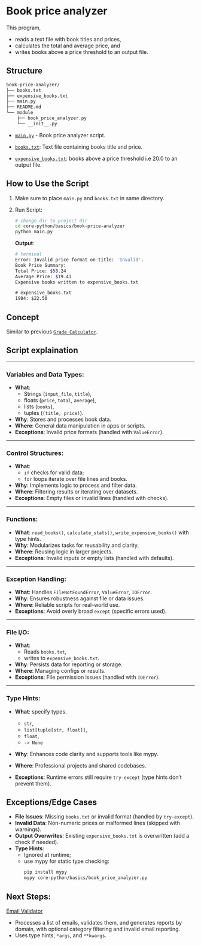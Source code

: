 # Book price analyzer

This program,

- reads a text file with book titles and prices,
- calculates the total and average price, and
- writes books above a price threshold to an output file.

## Structure

```sh
book-price-analyzer/
├── books.txt
├── expensive_books.txt
├── main.py
├── README.md
└── module
    ├── book_price_analyzer.py
    └── __init__.py
```

- [`main.py`](./main.py) - Book price analyzer script.

- [`books.txt`](./books.txt): Text file containing books title and price.

- [`expensive_books.txt`](./expensive_books.txt): books above a price threshold i.e 20.0 to an output file.

## How to Use the Script

1. Make sure to place `main.py` and `books.txt` in same directory.

2. Run Script:

   ```sh
   # change dir to project dir
   cd core-python/basics/book-price-analyzer
   python main.py
   ```

   **Output**:

   ```sh
   # terminal
   Error: Invalid price format on title: 'Invalid'.
   Book Price Summary:
   Total Price: $58.24
   Average Price: $19.41
   Expensive books written to expensive_books.txt
   ```

   ```txt
   # expensive_books.txt
   1984: $22.50
   ```

## Concept

Similar to previous [`Grade Calculator`](../grade_calculator/README.md/#explanation-of-concepts).

## Script explaination

---

### Variables and Data Types:

- **What**:
  - Strings (`input_file`, `title`),
  - floats (`price`, `total`, `average`),
  - lists (`books`),
  - tuples (`(title, price)`).
- **Why**: Stores and processes book data.
- **Where**: General data manipulation in apps or scripts.
- **Exceptions**: Invalid price formats (handled with `ValueError`).

---

### Control Structures:

- **What**:
  - `if` checks for valid data;
  - `for` loops iterate over file lines and books.
- **Why**: Implements logic to process and filter data.
- **Where**: Filtering results or iterating over datasets.
- **Exceptions**: Empty files or invalid lines (handled with checks).

---

### Functions:

- **What**: `read_books()`, `calculate_stats()`, `write_expensive_books()` with type hints.
- **Why**: Modularizes tasks for reusability and clarity.
- **Where**: Reusing logic in larger projects.
- **Exceptions**: Invalid inputs or empty lists (handled with defaults).

---

### Exception Handling:

- **What**: Handles `FileNotFoundError`, `ValueError`, `IOError`.
- **Why**: Ensures robustness against file or data issues.
- **Where**: Reliable scripts for real-world use.
- **Exceptions**: Avoid overly broad `except` (specific errors used).

---

### File I/O:

- **What**:
  - Reads `books.txt`,
  - writes to `expensive_books.txt`.
- **Why**: Persists data for reporting or storage.
- **Where**: Managing configs or results.
- **Exceptions**: File permission issues (handled with `IOError`).

---

### Type Hints:

- **What**: specify types.

  - `str`,
  - `list[tuple[str, float]]`,
  - `float`,
  - `-> None`

- **Why**: Enhances code clarity and supports tools like mypy.
- **Where**: Professional projects and shared codebases.
- **Exceptions**: Runtime errors still require `try-except` (type hints don’t prevent them).

## Exceptions/Edge Cases

- **File Issues**: Missing `books.txt` or invalid format (handled by `try-except`).
- **Invalid Data**: Non-numeric prices or malformed lines (skipped with warnings).
- **Output Overwrites**: Existing `expensive_books.txt` is overwritten (add a check if needed).
- **Type Hints**:
  - Ignored at runtime;
  - use mypy for static type checking:
    ```bash
    pip install mypy
    mypy core-python/basics/book_price_analyzer.py
    ```

## Next Steps:

[Email Validator](../email_validator/README.md)

- Processes a list of emails, validates them, and generates reports by domain, with optional category filtering and invalid email reporting.
- Uses type hints, `*args`, and `**kwargs`.

